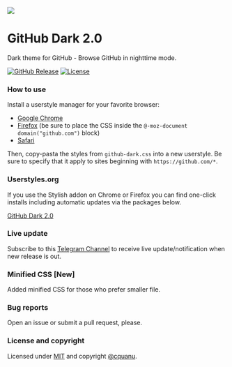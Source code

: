![](https://cquanu.github.io/github-dark/preview.png?v2)

# GitHub Dark 2.0

Dark theme for GitHub - Browse GitHub in nighttime mode.

[![GitHub Release](https://img.shields.io/github/release/cquanu/github-dark.svg)](https://github.com/cquanu/github-dark/releases) 
[![License](https://img.shields.io/github/license/cquanu/github-dark.svg)](https://github.com/cquanu/github-dark/blob/master/LICENSE)

### How to use

Install a userstyle manager for your favorite browser:

- [Google Chrome](https://chrome.google.com/webstore/detail/stylish/fjnbnpbmkenffdnngjfgmeleoegfcffe?hl=en)
- [Firefox](https://addons.mozilla.org/en-US/firefox/addon/stylish/) (be sure to place the CSS inside the `@-moz-document domain("github.com")` block)
- [Safari](http://sobolev.us/stylish)

Then, copy-pasta the styles from `github-dark.css` into a new userstyle. Be sure to specify that it apply to sites beginning with `https://github.com/*`.

### Userstyles.org

If you use the Stylish addon on Chrome or Firefox you can find one-click installs including automatic updates via the packages below.

[GitHub Dark 2.0](https://userstyles.org/styles/128271)

### Live update

Subscribe to this [Telegram Channel](https://telegram.me/githubdark) to receive live update/notification when new release is out.

### Minified CSS [New]

Added minified CSS for those who prefer smaller file. 

### Bug reports

Open an issue or submit a pull request, please.

### License and copyright

Licensed under [MIT](LICENSE) and copyright [@cquanu](https://twitter.com/cquanu).
